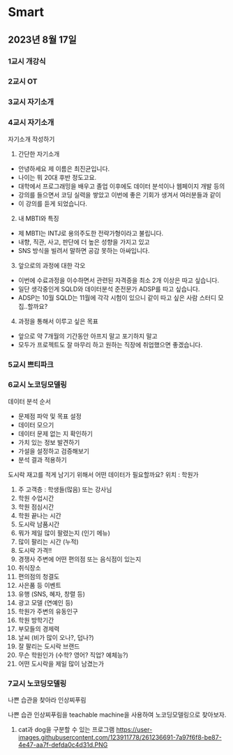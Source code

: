 # Smart
## 2023년 8월 17일
### 1교시 개강식  
### 2교시 OT  
### 3교시 자기소개
### 4교시 자기소개

자기소개 작성하기
1. 간단한 자기소개
- 안녕하세요 제 이름은 최진균입니다.
- 나이는 뭐 20대 후반 정도고요.
- 대학에서 프로그래밍을 배우고 졸업 이후에도 데이터 분석이나 웹페이지 개발 등의
- 강의를 들으면서 코딩 실력을 쌓았고 이번에 좋은 기회가 생겨서 여러분들과 같이
- 이 강의를 듣게 되었습니다.

2. 내 MBTI와 특징
- 제 MBTI는 INTJ로 용의주도한 전략가형이라고 불립니다.
- 내향, 직관, 사고, 판단에 더 높은 성향을 가지고 있고
- SNS 방식을 빌려서 말하면 공감 못하는 아싸입니다.

3. 앞으로의 과정에 대한 각오
- 이번에 수료과정을 이수하면서 관련된 자격증을 최소 2개 이상은 따고 싶습니다.
- 일단 생각중인게 SQLD와 데이터분석 준전문가 ADSP를 따고 싶습니다.
- ADSP는 10월 SQLD는 11월에 각각 시험이 있으니 같이 따고 싶은 사람 스터디 모집..할까요?

4. 과정을 통해서 이루고 싶은 목표
- 앞으로 약 7개월의 기간동안 아프지 말고 포기하지 말고
- 모두가 프로젝트도 잘 마무리 하고 원하는 직장에 취업했으면 좋겠습니다.

### 5교시 쁘티파크
### 6교시 노코딩모델링

데이터 분석 순서
- 문제점 파악 및 목표 설정
- 데이터 모으기
- 데이터 문제 없는 지 확인하기
- 가치 있는 정보 발견하기
- 가설을 설정하고 검증해보기
- 분석 결과 적용하기


도시락 재고를 적게 남기기 위해서 어떤 데이터가 필요할까요?
위치 : 학원가

1. 주 고객층 : 학생들(많음) 또는 강사님
2. 학원 수업시간
3. 학원 점심시간
4. 학원 끝나는 시간
5. 도시락 남품시간
6. 뭐가 제일 많이 팔렸는지 (인기 메뉴)
7. 많이 팔리는 시간 (누적)
8. 도시락 가격!!
9. 경쟁사 주변에 어떤 편의점 또는 음식점이 있는지
10. 취식장소
11. 편의점의 청결도
12. 사은품 등 이벤트
13. 유행 (SNS, 혜자, 창렬 등)
14. 광고 모델 (연예인 등)
15. 학원가 주변의 유동인구
16. 학원 방학기간
17. 부모들의 경제력
18. 날씨 (비가 많이 오나?, 덥나?)
19. 잘 팔리는 도시락 브랜드
20. 무슨 학원인가 (수학? 영어? 직업? 예체능?)
21. 어떤 도시락을 제일 많이 남겼는가

### 7교시 노코딩모델링
나쁜 습관을 찾아라
인상찌푸림

나쁜 습관 인상찌푸림을 teachable machine을 사용하여 노코딩모델링으로 찾아보자.

1. cat과 dog을 구분할 수 있는 프로그램
https://user-images.githubusercontent.com/123911778/261236691-7a97f6f8-be87-4e47-aa7f-defda0c4d31d.PNG






















